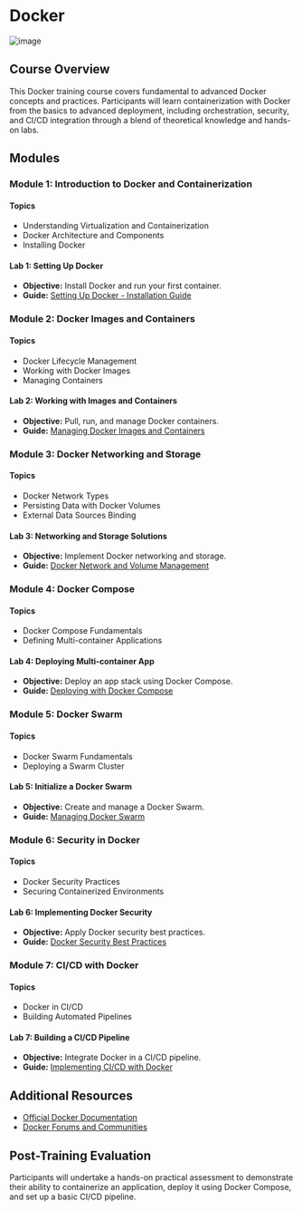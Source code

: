 # Docker

![image](https://github.com/user-attachments/assets/a24bdd66-a963-44d3-8128-b5b63cba0432)


## Course Overview

This Docker training course covers fundamental to advanced Docker concepts and practices. Participants will learn containerization with Docker from the basics to advanced deployment, including orchestration, security, and CI/CD integration through a blend of theoretical knowledge and hands-on labs.

## Modules

### Module 1: Introduction to Docker and Containerization

#### Topics

- Understanding Virtualization and Containerization
- Docker Architecture and Components
- Installing Docker

#### Lab 1: Setting Up Docker

- **Objective:** Install Docker and run your first container.
- **Guide:** [Setting Up Docker - Installation Guide](#)

### Module 2: Docker Images and Containers

#### Topics

- Docker Lifecycle Management
- Working with Docker Images
- Managing Containers

#### Lab 2: Working with Images and Containers

- **Objective:** Pull, run, and manage Docker containers.
- **Guide:** [Managing Docker Images and Containers](#)

### Module 3: Docker Networking and Storage

#### Topics

- Docker Network Types
- Persisting Data with Docker Volumes
- External Data Sources Binding

#### Lab 3: Networking and Storage Solutions

- **Objective:** Implement Docker networking and storage.
- **Guide:** [Docker Network and Volume Management](#)

### Module 4: Docker Compose

#### Topics

- Docker Compose Fundamentals
- Defining Multi-container Applications

#### Lab 4: Deploying Multi-container App

- **Objective:** Deploy an app stack using Docker Compose.
- **Guide:** [Deploying with Docker Compose](#)

### Module 5: Docker Swarm

#### Topics

- Docker Swarm Fundamentals
- Deploying a Swarm Cluster

#### Lab 5: Initialize a Docker Swarm

- **Objective:** Create and manage a Docker Swarm.
- **Guide:** [Managing Docker Swarm](#)

### Module 6: Security in Docker

#### Topics

- Docker Security Practices
- Securing Containerized Environments

#### Lab 6: Implementing Docker Security

- **Objective:** Apply Docker security best practices.
- **Guide:** [Docker Security Best Practices](#)

### Module 7: CI/CD with Docker

#### Topics

- Docker in CI/CD
- Building Automated Pipelines

#### Lab 7: Building a CI/CD Pipeline

- **Objective:** Integrate Docker in a CI/CD pipeline.
- **Guide:** [Implementing CI/CD with Docker](#)

## Additional Resources

- [Official Docker Documentation](https://docs.docker.com/)
- [Docker Forums and Communities](https://forums.docker.com/)

## Post-Training Evaluation

Participants will undertake a hands-on practical assessment to demonstrate their ability to containerize an application, deploy it using Docker Compose, and set up a basic CI/CD pipeline.



